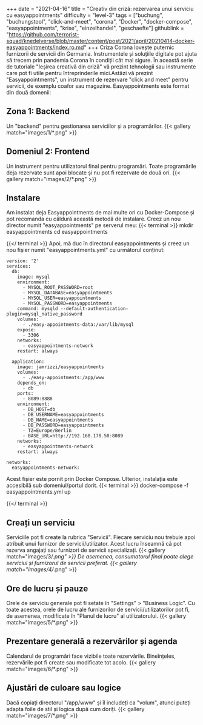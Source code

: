 +++
date = "2021-04-16"
title = "Creativ din criză: rezervarea unui serviciu cu easyappointments"
difficulty = "level-3"
tags = ["buchung", "buchungstool", "click-and-meet", "corona", "Docker", "docker-compose", "easyappointments", "krise", "einzelhandel", "geschaefte"]
githublink = "https://github.com/terrorist-squad/knedelverse/blob/master/content/post/2021/april/20210414-docker-easyappointments/index.ro.md"
+++
Criza Corona lovește puternic furnizorii de servicii din Germania. Instrumentele și soluțiile digitale pot ajuta să trecem prin pandemia Corona în condiții cât mai sigure. În această serie de tutoriale "Ieșirea creativă din criză" vă prezint tehnologii sau instrumente care pot fi utile pentru întreprinderile mici.Astăzi vă prezint "Easyappointments", un instrument de rezervare "click and meet" pentru servicii, de exemplu coafor sau magazine. Easyappointments este format din două domenii:
## Zona 1: Backend
Un "backend" pentru gestionarea serviciilor și a programărilor.
{{< gallery match="images/1/*.png" >}}

## Domeniul 2: Frontend
Un instrument pentru utilizatorul final pentru programări. Toate programările deja rezervate sunt apoi blocate și nu pot fi rezervate de două ori.
{{< gallery match="images/2/*.png" >}}

## Instalare
Am instalat deja Easyappointments de mai multe ori cu Docker-Compose și pot recomanda cu căldură această metodă de instalare. Creez un nou director numit "easyappointments" pe serverul meu:
{{< terminal >}}
mkdir easyappointments
cd easyappointments

{{</ terminal >}}
Apoi, mă duc în directorul easyappointments și creez un nou fișier numit "easyappointments.yml" cu următorul conținut:
```
version: '2'
services:
  db:
    image: mysql
    environment:
      - MYSQL_ROOT_PASSWORD=root
      - MYSQL_DATABASE=easyappointments
      - MYSQL_USER=easyappointments
      - MYSQL_PASSWORD=easyappointments
    command: mysqld --default-authentication-plugin=mysql_native_password
    volumes:
      - ./easy-appointments-data:/var/lib/mysql
    expose:
      - 3306
    networks:
      - easyappointments-network
    restart: always

  application:
    image: jamrizzi/easyappointments
    volumes:
      - ./easy-appointments:/app/www
    depends_on:
      - db
    ports:
      - 8089:8888
    environment:
      - DB_HOST=db
      - DB_USERNAME=easyappointments
      - DB_NAME=easyappointments
      - DB_PASSWORD=easyappointments
      - TZ=Europe/Berlin
      - BASE_URL=http://192.168.178.50:8089 
    networks:
      - easyappointments-network
    restart: always

networks:
  easyappointments-network:

```
Acest fișier este pornit prin Docker Compose. Ulterior, instalația este accesibilă sub domeniul/portul dorit.
{{< terminal >}}
docker-compose -f easyappointments.yml up

{{</ terminal >}}

## Creați un serviciu
Serviciile pot fi create la rubrica "Servicii". Fiecare serviciu nou trebuie apoi atribuit unui furnizor de servicii/utilizator. Acest lucru înseamnă că pot rezerva angajați sau furnizori de servicii specializați.
{{< gallery match="images/3/*.png" >}}
De asemenea, consumatorul final poate alege serviciul și furnizorul de servicii preferat.
{{< gallery match="images/4/*.png" >}}

## Ore de lucru și pauze
Orele de serviciu generale pot fi setate în "Settings" > "Business Logic". Cu toate acestea, orele de lucru ale furnizorilor de servicii/utilizatorilor pot fi, de asemenea, modificate în "Planul de lucru" al utilizatorului.
{{< gallery match="images/5/*.png" >}}

## Prezentare generală a rezervărilor și agenda
Calendarul de programări face vizibile toate rezervările. Bineînțeles, rezervările pot fi create sau modificate tot acolo.
{{< gallery match="images/6/*.png" >}}

## Ajustări de culoare sau logice
Dacă copiați directorul "/app/www" și îl includeți ca "volum", atunci puteți adapta foile de stil și logica după cum doriți.
{{< gallery match="images/7/*.png" >}}
